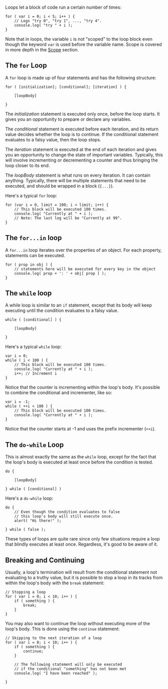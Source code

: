 <script>{
	"title": "Loops",
	"level": "beginner",
	"source": "http://jqfundamentals.com/legacy",
	"attribution": [ "jQuery Fundamentals" ]
}</script>

Loops let a block of code run a certain number of times:

```
for ( var i = 0; i < 5; i++ ) {
	// Logs "try 0", "try 1", ..., "try 4".
	console.log( "try " + i );
}
```

Note that in loops, the variable `i` is not "scoped" to the loop block even though the keyword `var` is used before the variable name. Scope is covered in more depth in the [Scope](/scope/) section.

## The `for` Loop

A `for` loop is made up of four statements and has the following structure:

```
for ( [initialization]; [conditional]; [iteration] ) {

	[loopBody]

}
```

The _initialization_ statement is executed only once, before the loop starts. It gives you an opportunity to prepare or declare any variables.

The _conditional_ statement is executed before each iteration, and its return value decides whether the loop is to continue. If the conditional statement evaluates to a falsy value, then the loop stops.

The _iteration_ statement is executed at the end of each iteration and gives you an opportunity to change the state of important variables. Typically, this will involve incrementing or decrementing a counter and thus bringing the loop closer to its end.

The _loopBody_ statement is what runs on every iteration. It can contain anything. Typically, there will be multiple statements that need to be executed, and should be wrapped in a block (`{...}`).

Here's a typical `for` loop:

```
for (var i = 0, limit = 100; i < limit; i++) {
	// This block will be executed 100 times.
	console.log( "Currently at " + i );
	// Note: The last log will be "Currently at 99".
}
```

## The `for...in` loop

A `for...in` loop iterates over the properties of an object. For each property, statements can be executed.

```
for ( prop in obj ) {
	// statements here will be executed for every key in the object
	console.log( prop + ': ' + obj[ prop ] );
}
```


## The `while` loop

A while loop is similar to an `if` statement, except that its body will keep executing until the condition evaluates to a falsy value.

```
while ( [conditional] ) {

	[loopBody]

}
```

Here's a typical `while` loop:

```
var i = 0;
while ( i < 100 ) {
	// This block will be executed 100 times.
	console.log( "Currently at " + i );
	i++; // Increment i
}
```

Notice that the counter is incrementing within the loop's body. It's possible to combine the conditional and incrementer, like so:

```
var i = -1;
while ( ++i < 100 ) {
	// This block will be executed 100 times.
	console.log( "Currently at " + i );
}
```

Notice that the counter starts at -1 and uses the prefix incrementer (`++i`).

## The `do-while` Loop

This is almost exactly the same as the `while` loop, except for the fact that the loop's body is executed at least once before the condition is tested.

```
do {

	[loopBody]

} while ( [conditional] )
```

Here's a `do-while` loop:

```
do {
	// Even though the condition evaluates to false
	// this loop's body will still execute once.
	alert( "Hi there!" );

} while ( false );
```

These types of loops are quite rare since only few situations require a loop that blindly executes at least once. Regardless, it's good to be aware of it.

## Breaking and Continuing

Usually, a loop's termination will result from the conditional statement not evaluating to a truthy value, but it is possible to stop a loop in its tracks from within the loop's body with the `break` statement:

```
// Stopping a loop
for ( var i = 0; i < 10; i++ ) {
	if ( something ) {
		break;
	}
}
```

You may also want to continue the loop without executing more of the loop's body. This is done using the `continue` statement:

```
// Skipping to the next iteration of a loop
for ( var i = 0; i < 10; i++ ) {
	if ( something ) {
		continue;
	}

	// The following statement will only be executed
	// if the conditional "something" has not been met
	console.log( "I have been reached" );

}
```

